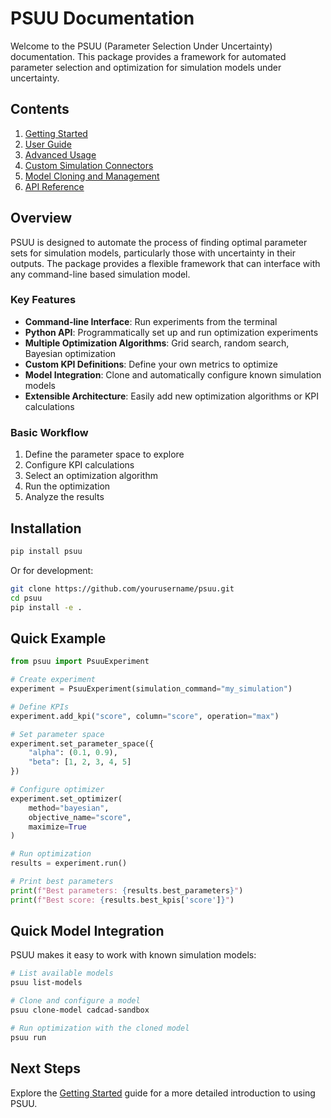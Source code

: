 # PSUU Documentation

Welcome to the PSUU (Parameter Selection Under Uncertainty) documentation. This package provides a framework for automated parameter selection and optimization for simulation models under uncertainty.

## Contents

1. [Getting Started](getting_started.md)
2. [User Guide](user_guide.md)
3. [Advanced Usage](advanced_usage.md)
4. [Custom Simulation Connectors](custom_connectors.md)
5. [Model Cloning and Management](model_cloning.md)
6. [API Reference](api_reference.md)

## Overview

PSUU is designed to automate the process of finding optimal parameter sets for simulation models, particularly those with uncertainty in their outputs. The package provides a flexible framework that can interface with any command-line based simulation model.

### Key Features

- **Command-line Interface**: Run experiments from the terminal
- **Python API**: Programmatically set up and run optimization experiments
- **Multiple Optimization Algorithms**: Grid search, random search, Bayesian optimization
- **Custom KPI Definitions**: Define your own metrics to optimize
- **Model Integration**: Clone and automatically configure known simulation models
- **Extensible Architecture**: Easily add new optimization algorithms or KPI calculations

### Basic Workflow

1. Define the parameter space to explore
2. Configure KPI calculations
3. Select an optimization algorithm
4. Run the optimization
5. Analyze the results

## Installation

```bash
pip install psuu
```

Or for development:

```bash
git clone https://github.com/yourusername/psuu.git
cd psuu
pip install -e .
```

## Quick Example

```python
from psuu import PsuuExperiment

# Create experiment
experiment = PsuuExperiment(simulation_command="my_simulation")

# Define KPIs
experiment.add_kpi("score", column="score", operation="max")

# Set parameter space
experiment.set_parameter_space({
    "alpha": (0.1, 0.9),
    "beta": [1, 2, 3, 4, 5]
})

# Configure optimizer
experiment.set_optimizer(
    method="bayesian",
    objective_name="score",
    maximize=True
)

# Run optimization
results = experiment.run()

# Print best parameters
print(f"Best parameters: {results.best_parameters}")
print(f"Best score: {results.best_kpis['score']}")
```

## Quick Model Integration

PSUU makes it easy to work with known simulation models:

```bash
# List available models
psuu list-models

# Clone and configure a model
psuu clone-model cadcad-sandbox

# Run optimization with the cloned model
psuu run
```

## Next Steps

Explore the [Getting Started](getting_started.md) guide for a more detailed introduction to using PSUU.
